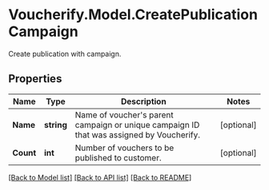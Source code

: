 # Voucherify.Model.CreatePublicationCampaign
Create publication with campaign.

## Properties

Name | Type | Description | Notes
------------ | ------------- | ------------- | -------------
**Name** | **string** | Name of voucher&#39;s parent campaign or unique campaign ID that was assigned by Voucherify. | [optional] 
**Count** | **int** | Number of vouchers to be published to customer. | [optional] 

[[Back to Model list]](../../README.md#documentation-for-models) [[Back to API list]](../../README.md#documentation-for-api-endpoints) [[Back to README]](../../README.md)

